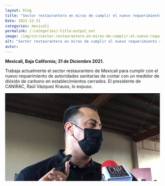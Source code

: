```yaml
---
layout: blog
title: "Sector restaurantero en miras de cumplir el nuevo requerimiento sanitario contra covid-19"
Date: 2021-12-31
categories: mexicali
permalink: /:categories/:title:output_ext
image: /img/cnr/sector-restaurantero-en-miras-de-cumplir-el-nuevo-requerimiento.png
alt: "Sector restaurantero en miras de cumplir el nuevo requerimiento sanitario contra covid-19"
autor:
---
```


**Mexicali, Baja California; 31 de Diciembre 2021.** 

Trabaja actualmente el sector restaurantero de Mexicali para cumplir con el nuevo requerimiento de autoridades sanitarias de contar con un medidor de dióxido de carbono en establecimientos cerrados. El presidente de CANIRAC, Raúl Vázquez Krauss, lo expuso.

<div id="carouselExampleSlidesOnly" class="carousel slide" data-ride="carousel">
  <div class="carousel-inner">
    <div class="carousel-item active">
       <img class="d-block w-100" src="/img/cnr/sector-restaurantero-en-miras-de-cumplir-el-nuevo-requerimiento.png" loading="lazy"  alt="Sector restaurantero en miras de cumplir el nuevo requerimiento sanitario contra covid-19">
    </div>
  </div>
</div>